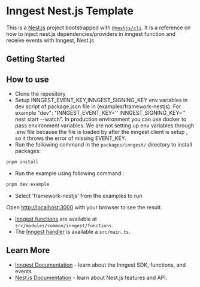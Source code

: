 # Inngest Nest.js Template

This is a [Nest.js](https://nestjs.com/) project bootstrapped with [`@nestjs/cli`](https://github.com/nestjs/nest-cli). It is a reference on how to inject nest.js dependencies/providers in inngest function and receive events with Inngest, Nest.js

## Getting Started

## How to use

- Clone the repository
- Setup INNGEST_EVENT_KEY,INNGEST_SIGNING_KEY env variables in dev script of package.json file in (examples/framework-nestjs). For example "dev": "INNGEST_EVENT_KEY='' INNGEST_SIGNING_KEY='' nest start --watch". In production environment you can use docker to pass environment variables. We are not setting up env variables through .env file because the file is loaded by after the inngest client is setup , so it throws the error of missing EVENT_KEY.
- Run the following command in the `packages/inngest/` directory to install packages:

```sh
pnpm install
```

- Run the example using following command :

```sh
pnpm dev:example
```

- Select 'framework-nestjs' from the examples to run

Open [http://localhost:3000](http://localhost:3000) with your browser to see the result.

- [Inngest functions](https://www.inngest.com/docs/functions) are available at `src/modules/common/inngest/functions`.
- The [Inngest handler](https://www.inngest.com/docs/frameworks/nextjs) is available a `src/main.ts`.

## Learn More

- [Inngest Documentation](https://www.inngest.com/docs) - learn about the Inngest SDK, functions, and events
- [Nest.js Documentation](https://docs.nestjs.com/) - learn about Nest.js features and API.

```

```
